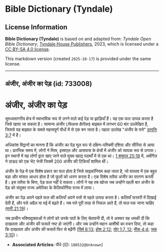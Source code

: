 # Bible Dictionary (Tyndale)

## License Information

**Bible Dictionary (Tyndale)** is based on and adapted from: _Tyndale Open Bible Dictionary_, [Tyndale House Publishers](https://tyndaleopenresources.com/), 2023, which is licensed under a [CC BY-SA 4.0 license](https://creativecommons.org/licenses/by-sa/4.0/legalcode.en).

This markdown version (created `2025-10-17`) is provided under the same license.



--------------------------------

## अंजीर, अंजीर का पेड़ (id: 733008)

अंजीर, अंजीर का पेड़
====================

भूमध्यसागरीय क्षेत्र में स्वाभाविक रूप से उगने वाले कई पेड़ या झाड़ियाँ हैं। यह एक फल उत्पन्न करता है जिसे खाया जा सकता है। सामान्य अंजीर (*फिकस कैरिका*) बाइबल में लगभग 60 बार उल्लेखित है, जिससे यह बाइबल के सबसे महत्वपूर्ण पौधों में से एक बन जाता है। पहला उल्लेख "अंजीर के पत्ते" [उत्पत्ति 3:7](https://ref.ly/Gen3:7) में है।

अधिकांश विद्वानों का मानना हैं कि अंजीर का पेड़ मूल रूप से दक्षिण\-पश्चिमी एशिया और सीरिया से आया था। प्रारंभिक समय में, लोगों ने मिस्र, इस्राएल और आसपास के क्षेत्रों में अंजीर को व्यापक रूप से उगाया। इन स्थानों में यह लोगों द्वारा खाए जाने वाले मुख्य खाद्य पदार्थों में से एक था। [1 शमूएल 25:18](https://ref.ly/1Sam25:18) में, अबीगैल ने दाऊद को एक भेंट भेजी जिसमें 200 अंजीर की टिकियाँ शामिल थीं।

अंजीर के पेड़ में एक विशेष प्रकार का फल होता है जिसे साइकॉनियम कहा जाता है, जो वास्तव में एक बहुत बड़ा और मांसल आधार होता है जो फूलों को धारण करता है। एक विशेष ततैया अंजीर का परागण करती है। इस ततैया के बिना, पेड़ फल नहीं दे सकता। लोगों ने यह तब खोजा जब उन्होंने पहली बार अंजीर के पेड़ को संयुक्त राज्य अमेरिका के कैलिफोर्निया राज्य में लाया।

अंजीर का पेड़ अपने पहले फल की कलियाँ अपने पत्तों से पहले उत्पन्न करता है। कलियाँ फरवरी में दिखाई देती हैं, और पत्ते अप्रैल या मई में बढ़ते हैं। जब पत्ते पूरी तरह से निकल आते हैं, तो फल पक जाना चाहिए ([मत्ती 21:19](https://ref.ly/Matt21:19))।

जब प्राचीन भविष्यद्वक्ताओं ने लोगों को उनके पापों के लिए चेतावनी दी, तो वे अक्सर यह धमकी दी कि दाखलता और अंजीर की फसलें नष्ट हो जाएंगी। और जब उन्होंने महान आशीषों का वचन दिया, तो कहा कि दाखलता और अंजीर की फसलें फिर से बढ़ेंगी ([यिर्म 8:13](https://ref.ly/Jer8:13); [होश 2:12](https://ref.ly/Hos2:12); [योए 1:7, 12](https://ref.ly/Joel1:7,Joel1:12); [मीक 4:4](https://ref.ly/Mic4:4); [जक 3:10](https://ref.ly/Zech3:10))।

* **Associated Articles:** पौधे (ID: `180532@Unknown`)

